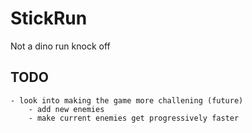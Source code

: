 # StickRun
 Not a dino run knock off


## TODO
    - look into making the game more challening (future)
        - add new enemies 
        - make current enemies get progressively faster
